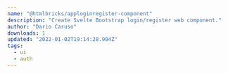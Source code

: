 ```yaml
---
name: "@htmlbricks/apploginregister-component"
description: "Create Svelte Bootstrap login/register web component."
author: "Dario Caruso"
downloads: 1
updated: "2022-01-02T19:14:28.904Z"
tags: 
  - ui
  - auth
---
```

